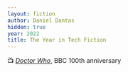 ```yaml
---
layout: fiction
author: Daniel Dantas
hidden: true
year: 2022
title: The Year in Tech Fiction
---
```


📺 [_Doctor Who_](https://en.wikipedia.org/wiki/Doctor_Who_specials_(2022)), BBC 100th anniversary <!-- 1/13/2025 -->

